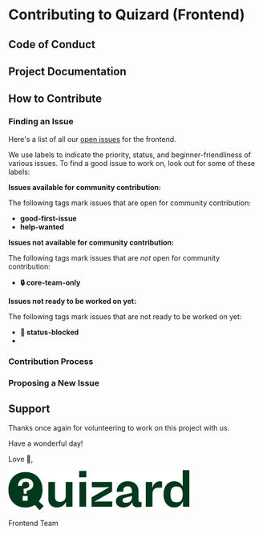 # Contributing to Quizard (Frontend)

<!-- Add a thank you message for new/existing contributors -->

## Code of Conduct

<!-- Include link to Code of Conduct md file -->

## Project Documentation

<!-- Include link to README.md file here -->

## How to Contribute

<!-- Add an introduction here -->

### Finding an Issue

<!-- A concise guide to finding an issue on the repo -->
<!-- Here you can talk about the different labels on the project and what they mean. I think you should also add that if the contributor finds a new issue, they should comment on it and get approval first -->

Here's a list of all our [open issues](https://github.com/quizardhq/frontend/issues) for the frontend.

We use labels to indicate the priority, status, and beginner-friendliness of various issues. To find a good issue to work on, look out for some of these labels:

**Issues available for community contribution:**

The following tags mark issues that are open for community contribution:

- **good-first-issue**
- **help-wanted**

**Issues not available for community contribution:**

The following tags mark issues that are _not_ open for community contribution:

- **🔒 core-team-only**

**Issues not ready to be worked on yet:**

The following tags mark issues that are not ready to be worked on yet:

- **🚧 status-blocked**
-

### Contribution Process

<!-- How to get started with contributing once you find an issue -->

### Proposing a New Issue

<!-- Didn't find an issue? How to raise a new one -->

## Support

<!-- Add link to Slack Workspace here -->

Thanks once again for volunteering to work on this project with us.

Have a wonderful day!

Love 💚,

![Quizard Logo](../components/assets/logo/logo-full.svg)

Frontend Team
